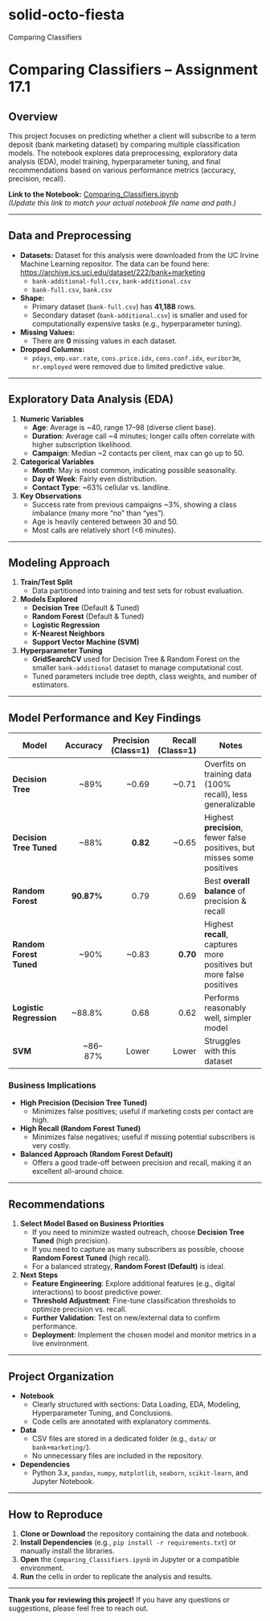 # solid-octo-fiesta
Comparing Classifiers
# Comparing Classifiers – Assignment 17.1

## Overview
This project focuses on predicting whether a client will subscribe to a term deposit (bank marketing dataset) by comparing multiple classification models. The notebook explores data preprocessing, exploratory data analysis (EDA), model training, hyperparameter tuning, and final recommendations based on various performance metrics (accuracy, precision, recall).

**Link to the Notebook:** [Comparing_Classifiers.ipynb](./Comparing_Classifiers.ipynb)  
*(Update this link to match your actual notebook file name and path.)*

---

## Data and Preprocessing
- **Datasets:**  Dataset for this analysis were downloaded from the UC Irvine Machine Learning repositor. The data can be found here: https://archive.ics.uci.edu/dataset/222/bank+marketing
  - `bank-additional-full.csv`, `bank-additional.csv`  
  - `bank-full.csv`, `bank.csv`
- **Shape:**  
  - Primary dataset (`bank-full.csv`) has **41,188** rows.
  - Secondary dataset (`bank-additional.csv`) is smaller and used for computationally expensive tasks (e.g., hyperparameter tuning).
- **Missing Values:**  
  - There are **0** missing values in each dataset.
- **Dropped Columns:**  
  - `pdays`, `emp.var.rate`, `cons.price.idx`, `cons.conf.idx`, `euribor3m`, `nr.employed` were removed due to limited predictive value.

---

## Exploratory Data Analysis (EDA)
1. **Numeric Variables**  
   - **Age**: Average is ~40, range 17–98 (diverse client base).  
   - **Duration**: Average call ~4 minutes; longer calls often correlate with higher subscription likelihood.  
   - **Campaign**: Median ~2 contacts per client, max can go up to 50.  
2. **Categorical Variables**  
   - **Month**: May is most common, indicating possible seasonality.  
   - **Day of Week**: Fairly even distribution.  
   - **Contact Type**: ~63% cellular vs. landline.  
3. **Key Observations**  
   - Success rate from previous campaigns ~3%, showing a class imbalance (many more “no” than “yes”).  
   - Age is heavily centered between 30 and 50.  
   - Most calls are relatively short (<6 minutes).

---

## Modeling Approach
1. **Train/Test Split**  
   - Data partitioned into training and test sets for robust evaluation.
2. **Models Explored**  
   - **Decision Tree** (Default & Tuned)  
   - **Random Forest** (Default & Tuned)  
   - **Logistic Regression**  
   - **K-Nearest Neighbors**  
   - **Support Vector Machine (SVM)**
3. **Hyperparameter Tuning**  
   - **GridSearchCV** used for Decision Tree & Random Forest on the smaller `bank-additional` dataset to manage computational cost.  
   - Tuned parameters include tree depth, class weights, and number of estimators.

---

## Model Performance and Key Findings

| Model                  | Accuracy   | Precision (Class=1) | Recall (Class=1)  | Notes                                                                  |
|------------------------|-----------:|---------------------:|-------------------:|-------------------------------------------------------------------------|
| **Decision Tree**      | ~89%       | ~0.69               | ~0.71             | Overfits on training data (100% recall), less generalizable            |
| **Decision Tree Tuned**| ~88%       | **0.82**            | ~0.65             | Highest **precision**, fewer false positives, but misses some positives|
| **Random Forest**      | **90.87%** | 0.79                | 0.69              | Best **overall balance** of precision & recall                         |
| **Random Forest Tuned**| ~90%       | ~0.83               | **0.70**          | Highest **recall**, captures more positives but more false positives   |
| **Logistic Regression**| ~88.8%     | 0.68                | 0.62              | Performs reasonably well, simpler model                                |
| **SVM**                | ~86–87%    | Lower               | Lower             | Struggles with this dataset                                            |

### Business Implications
- **High Precision (Decision Tree Tuned)**  
  - Minimizes false positives; useful if marketing costs per contact are high.  
- **High Recall (Random Forest Tuned)**  
  - Minimizes false negatives; useful if missing potential subscribers is very costly.  
- **Balanced Approach (Random Forest Default)**  
  - Offers a good trade-off between precision and recall, making it an excellent all-around choice.

---

## Recommendations
1. **Select Model Based on Business Priorities**  
   - If you need to minimize wasted outreach, choose **Decision Tree Tuned** (high precision).  
   - If you need to capture as many subscribers as possible, choose **Random Forest Tuned** (high recall).  
   - For a balanced strategy, **Random Forest (Default)** is ideal.
2. **Next Steps**  
   - **Feature Engineering**: Explore additional features (e.g., digital interactions) to boost predictive power.  
   - **Threshold Adjustment**: Fine-tune classification thresholds to optimize precision vs. recall.  
   - **Further Validation**: Test on new/external data to confirm performance.  
   - **Deployment**: Implement the chosen model and monitor metrics in a live environment.

---

## Project Organization
- **Notebook**  
  - Clearly structured with sections: Data Loading, EDA, Modeling, Hyperparameter Tuning, and Conclusions.  
  - Code cells are annotated with explanatory comments.
- **Data**  
  - CSV files are stored in a dedicated folder (e.g., `data/` or `bank+marketing/`).  
  - No unnecessary files are included in the repository.
- **Dependencies**  
  - Python 3.x, `pandas`, `numpy`, `matplotlib`, `seaborn`, `scikit-learn`, and Jupyter Notebook.

---

## How to Reproduce
1. **Clone or Download** the repository containing the data and notebook.  
2. **Install Dependencies** (e.g., `pip install -r requirements.txt`) or manually install the libraries.  
3. **Open** the `Comparing_Classifiers.ipynb` in Jupyter or a compatible environment.  
4. **Run** the cells in order to replicate the analysis and results.

---

**Thank you for reviewing this project!** If you have any questions or suggestions, please feel free to reach out.
